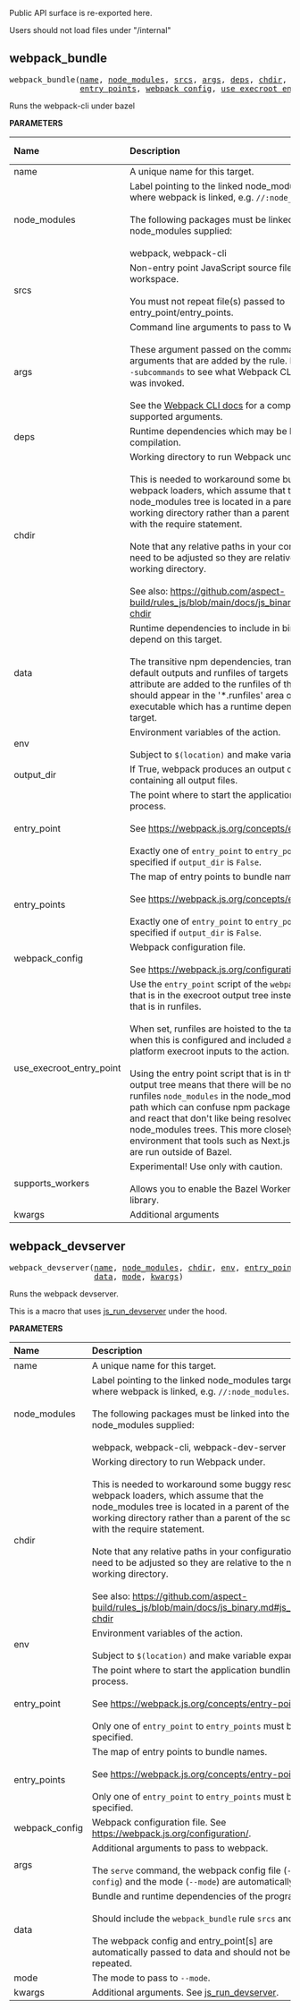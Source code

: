 <!-- Generated with Stardoc: http://skydoc.bazel.build -->

Public API surface is re-exported here.

Users should not load files under "/internal"


<a id="webpack_bundle"></a>

## webpack_bundle

<pre>
webpack_bundle(<a href="#webpack_bundle-name">name</a>, <a href="#webpack_bundle-node_modules">node_modules</a>, <a href="#webpack_bundle-srcs">srcs</a>, <a href="#webpack_bundle-args">args</a>, <a href="#webpack_bundle-deps">deps</a>, <a href="#webpack_bundle-chdir">chdir</a>, <a href="#webpack_bundle-data">data</a>, <a href="#webpack_bundle-env">env</a>, <a href="#webpack_bundle-output_dir">output_dir</a>, <a href="#webpack_bundle-entry_point">entry_point</a>,
               <a href="#webpack_bundle-entry_points">entry_points</a>, <a href="#webpack_bundle-webpack_config">webpack_config</a>, <a href="#webpack_bundle-use_execroot_entry_point">use_execroot_entry_point</a>, <a href="#webpack_bundle-supports_workers">supports_workers</a>, <a href="#webpack_bundle-kwargs">kwargs</a>)
</pre>

Runs the webpack-cli under bazel

**PARAMETERS**


| Name  | Description | Default Value |
| :------------- | :------------- | :------------- |
| <a id="webpack_bundle-name"></a>name |  A unique name for this target.   |  none |
| <a id="webpack_bundle-node_modules"></a>node_modules |  Label pointing to the linked node_modules target where webpack is linked, e.g. <code>//:node_modules</code>.<br><br>The following packages must be linked into the node_modules supplied:<br><br>    webpack, webpack-cli   |  none |
| <a id="webpack_bundle-srcs"></a>srcs |  Non-entry point JavaScript source files from the workspace.<br><br>You must not repeat file(s) passed to entry_point/entry_points.   |  <code>[]</code> |
| <a id="webpack_bundle-args"></a>args |  Command line arguments to pass to Webpack.<br><br>These argument passed on the command line before arguments that are added by the rule. Run <code>bazel</code> with <code>--subcommands</code> to see what Webpack CLI command line was invoked.<br><br>See the [Webpack CLI docs](https://webpack.js.org/api/cli/) for a complete list of supported arguments.   |  <code>[]</code> |
| <a id="webpack_bundle-deps"></a>deps |  Runtime dependencies which may be loaded during compilation.   |  <code>[]</code> |
| <a id="webpack_bundle-chdir"></a>chdir |  Working directory to run Webpack under.<br><br>This is needed to workaround some buggy resolvers in webpack loaders, which assume that the node_modules tree is located in a parent of the working directory rather than a parent of the script with the require statement.<br><br>Note that any relative paths in your configuration may need to be adjusted so they are relative to the new working directory.<br><br>See also: https://github.com/aspect-build/rules_js/blob/main/docs/js_binary.md#js_binary-chdir   |  <code>None</code> |
| <a id="webpack_bundle-data"></a>data |  Runtime dependencies to include in binaries/tests that depend on this target.<br><br>The transitive npm dependencies, transitive sources, default outputs and runfiles of targets in the <code>data</code> attribute are added to the runfiles of this target. They should appear in the '*.runfiles' area of any executable which has a runtime dependency on this target.   |  <code>[]</code> |
| <a id="webpack_bundle-env"></a>env |  Environment variables of the action.<br><br>Subject to <code>$(location)</code> and make variable expansion.   |  <code>{}</code> |
| <a id="webpack_bundle-output_dir"></a>output_dir |  If True, webpack produces an output directory containing all output files.   |  <code>False</code> |
| <a id="webpack_bundle-entry_point"></a>entry_point |  The point where to start the application bundling process.<br><br>See https://webpack.js.org/concepts/entry-points/<br><br>Exactly one of <code>entry_point</code> to <code>entry_points</code> must be specified if <code>output_dir</code> is <code>False</code>.   |  <code>None</code> |
| <a id="webpack_bundle-entry_points"></a>entry_points |  The map of entry points to bundle names.<br><br>See https://webpack.js.org/concepts/entry-points/<br><br>Exactly one of <code>entry_point</code> to <code>entry_points</code> must be specified if <code>output_dir</code> is <code>False</code>.   |  <code>{}</code> |
| <a id="webpack_bundle-webpack_config"></a>webpack_config |  Webpack configuration file.<br><br>See https://webpack.js.org/configuration/   |  <code>None</code> |
| <a id="webpack_bundle-use_execroot_entry_point"></a>use_execroot_entry_point |  Use the <code>entry_point</code> script of the <code>webpack</code> <code>js_binary</code> that is in the execroot output tree instead of the copy that is in runfiles.<br><br>When set, runfiles are hoisted to the target platform when this is configured and included as target platform execroot inputs to the action.<br><br>Using the entry point script that is in the execroot output tree means that there will be no conflicting runfiles <code>node_modules</code> in the node_modules resolution path which can confuse npm packages such as next and react that don't like being resolved in multiple node_modules trees. This more closely emulates the environment that tools such as Next.js see when they are run outside of Bazel.   |  <code>True</code> |
| <a id="webpack_bundle-supports_workers"></a>supports_workers |  Experimental! Use only with caution.<br><br>Allows you to enable the Bazel Worker strategy for this library.   |  <code>False</code> |
| <a id="webpack_bundle-kwargs"></a>kwargs |  Additional arguments   |  none |


<a id="webpack_devserver"></a>

## webpack_devserver

<pre>
webpack_devserver(<a href="#webpack_devserver-name">name</a>, <a href="#webpack_devserver-node_modules">node_modules</a>, <a href="#webpack_devserver-chdir">chdir</a>, <a href="#webpack_devserver-env">env</a>, <a href="#webpack_devserver-entry_point">entry_point</a>, <a href="#webpack_devserver-entry_points">entry_points</a>, <a href="#webpack_devserver-webpack_config">webpack_config</a>, <a href="#webpack_devserver-args">args</a>,
                  <a href="#webpack_devserver-data">data</a>, <a href="#webpack_devserver-mode">mode</a>, <a href="#webpack_devserver-kwargs">kwargs</a>)
</pre>

Runs the webpack devserver.

This is a macro that uses
[js_run_devserver](https://github.com/aspect-build/rules_js/blob/main/docs/js_run_devserver.md)
under the hood.


**PARAMETERS**


| Name  | Description | Default Value |
| :------------- | :------------- | :------------- |
| <a id="webpack_devserver-name"></a>name |  A unique name for this target.   |  none |
| <a id="webpack_devserver-node_modules"></a>node_modules |  Label pointing to the linked node_modules target where webpack is linked, e.g. <code>//:node_modules</code>.<br><br>The following packages must be linked into the node_modules supplied:<br><br>    webpack, webpack-cli, webpack-dev-server   |  none |
| <a id="webpack_devserver-chdir"></a>chdir |  Working directory to run Webpack under.<br><br>This is needed to workaround some buggy resolvers in webpack loaders, which assume that the node_modules tree is located in a parent of the working directory rather than a parent of the script with the require statement.<br><br>Note that any relative paths in your configuration may need to be adjusted so they are relative to the new working directory.<br><br>See also: https://github.com/aspect-build/rules_js/blob/main/docs/js_binary.md#js_binary-chdir   |  <code>None</code> |
| <a id="webpack_devserver-env"></a>env |  Environment variables of the action.<br><br>Subject to <code>$(location)</code> and make variable expansion.   |  <code>{}</code> |
| <a id="webpack_devserver-entry_point"></a>entry_point |  The point where to start the application bundling process.<br><br>See https://webpack.js.org/concepts/entry-points/<br><br>Only one of <code>entry_point</code> to <code>entry_points</code> must be specified.   |  <code>None</code> |
| <a id="webpack_devserver-entry_points"></a>entry_points |  The map of entry points to bundle names.<br><br>See https://webpack.js.org/concepts/entry-points/<br><br>Only one of <code>entry_point</code> to <code>entry_points</code> must be specified.   |  <code>{}</code> |
| <a id="webpack_devserver-webpack_config"></a>webpack_config |  Webpack configuration file. See https://webpack.js.org/configuration/.   |  <code>None</code> |
| <a id="webpack_devserver-args"></a>args |  Additional arguments to pass to webpack.<br><br>The <code>serve</code> command, the webpack config file (<code>--config</code>) and the mode (<code>--mode</code>) are automatically set.   |  <code>[]</code> |
| <a id="webpack_devserver-data"></a>data |  Bundle and runtime dependencies of the program.<br><br>Should include the <code>webpack_bundle</code> rule <code>srcs</code> and <code>deps</code>.<br><br>The webpack config and entry_point[s] are automatically passed to data and should not be repeated.   |  <code>[]</code> |
| <a id="webpack_devserver-mode"></a>mode |  The mode to pass to <code>--mode</code>.   |  <code>"development"</code> |
| <a id="webpack_devserver-kwargs"></a>kwargs |  Additional arguments. See [js_run_devserver](https://github.com/aspect-build/rules_js/blob/main/docs/js_run_devserver.md).   |  none |


